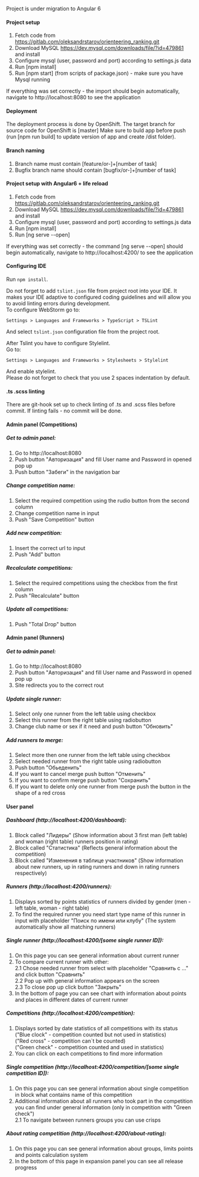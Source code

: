 Project is under migration to Angular 6

#### Project setup

1. Fetch code from https://gitlab.com/oleksandrstarov/orienteering_ranking.git 
2. Download MySQL https://dev.mysql.com/downloads/file/?id=479861 and install
3. Configure mysql (user, password and port) according to settings.js data
4. Run [npm install]
5. Run [npm start] (from scripts of package.json) - make sure you have Mysql running

If everything was set correctly - the import should begin automatically,
navigate to http://localhost:8080 to see the application

#### Deployment
The deployment process is done by OpenShift.
The target branch for source code for OpenShift is [master]
Make sure to buld app before push (run [npm run build] to update version of app and create /dist folder).  


#### Branch naming

 1. Branch name must contain [feature/or-]+[number of task]
 2. Bugfix branch name should contain [bugfix/or-]+[number of task]

#### Project setup with Angular6 + life reload

 1. Fetch code from https://gitlab.com/oleksandrstarov/orienteering_ranking.git 
 2. Download MySQL https://dev.mysql.com/downloads/file/?id=479861 and install
 3. Configure mysql (user, password and port) according to settings.js data
 4. Run [npm install]
 5. Run [ng serve --open]

If everything was set correctly - the command [ng serve --open] should begin automatically,
navigate to http://localhost:4200/ to see the application


#### Configuring IDE
Run `npm install`. 

Do not forget to add `tslint.json` file from project root into your IDE. It makes your IDE adaptive to configured coding guidelines and will allow you to avoid linting errors during development.  
To configure WebStorm go to:
```
Settings > Languages and Frameworks > TypeScript > TSLint
```
And select `tslint.json` configuration file from the project root.

After Tslint you have to configure Stylelint.  
Go to:
```
Settings > Languages and Frameworks > Stylesheets > Stylelint
```
And enable stylelint.  
Please do not forget to check that you use 2 spaces indentation by default.

#### .ts .scss linting

There are git-hook set up to check linting of .ts and .scss files before commit. If linting fails - no commit will be done.

#### Admin panel (Competitions)
##### Get to admin panel:
1.  Go to  http://localhost:8080 
2.  Push button "Авторизация" and fill User name and Password in opened pop up
3.  Push button "Забеги" in the navigation bar

##### Change competition name:
1.  Select the required competition using the rudio button from the second column
2.  Change competition name in input
3.  Push "Save Competition" button

##### Add new competition:
1.  Insert the correct url to input
2.  Push "Add" button

##### Recalculate competitions:
1.  Select the required competitions using the checkbox from the first column
2.  Push "Recalculate" button

##### Update all competitions:
1.  Push "Total Drop" button

#### Admin panel (Runners)
##### Get to admin panel:
1.  Go to  http://localhost:8080 
2.  Push button "Авторизация" and fill User name and Password in opened pop up
3.  Site redirects you to the correct rout

##### Update single runner:
1.  Select only one runner from the left table using checkbox
2.  Select this runner from the right table using radiobutton
3.  Change club name or sex if it need and push button "Обновить" 

##### Add runners to merge:
1.  Select more then one runner from the left table using checkbox
2.  Select needed runner from the right table using radiobutton
3.  Push button "Обьеденить"
4.  If you want to cancel merge push button "Отменить"
5.  If you want to confirm merge push button "Сохранить"
6.  If you want to delete only one runner from merge push the button in the shape of a red cross

#### User panel
##### Dashboard (http://localhost:4200/dashboard):
1.  Block called "Лидеры" (Show information about 3 first man (left table) and woman (right table) runners position in rating)
2.  Block called "Статистика" (Reflects general information about the competition)
3.  Block called "Изменения в таблице участников" (Show information about new runners, up in rating runners and down in rating runners respectively)

##### Runners (http://localhost:4200/runners):
1.  Displays sorted by points statistics of runners divided by gender (men - left table, woman - right table)
2.  To find the required runner you need start type name of this runner in input with placeholder "Поиск по имени или клубу" (The system automatically show all matching runners)

##### Single runner (http://localhost:4200/[some single runner ID]):
1.  On this page you can see general information about current runner
2.  To compare current runner with other: <br>
    2.1 Chose needed runner from select with placeholder "Сравнить с ..." and click button "Сравнить" <br>
    2.2 Pop up with general information appears on the screen <br>
    2.3 To close pop up click button "Закрыть"
3.  In the bottom of page you can see chart with information about points and places in different dates of current runner

##### Competitions (http://localhost:4200/competition):
1.  Displays sorted by date statistics of all competitions with its status <br>
    ("Blue clock" - competition counted but not used in statistics) <br>
    ("Red cross" - competition can`t be counted) <br>
    ("Green check" - competition counted and used in statistics)
2.  You can click on each competitions to find more information

##### Single competition (http://localhost:4200/competition/[some single competition ID]):
1.  On this page you can see general information about single competition in block what contains name of this competition
2.  Additional information about all runners who took part in the competition you can find under general information (only in competition with "Green check") <br>
    2.1 To navigate between runners groups you can use crisps 

##### About rating competition (http://localhost:4200/about-rating):
1.  On this page you can see general information about groups, limits points and points calculation system
2.  In the bottom of this page in expansion panel you can see all release progress
